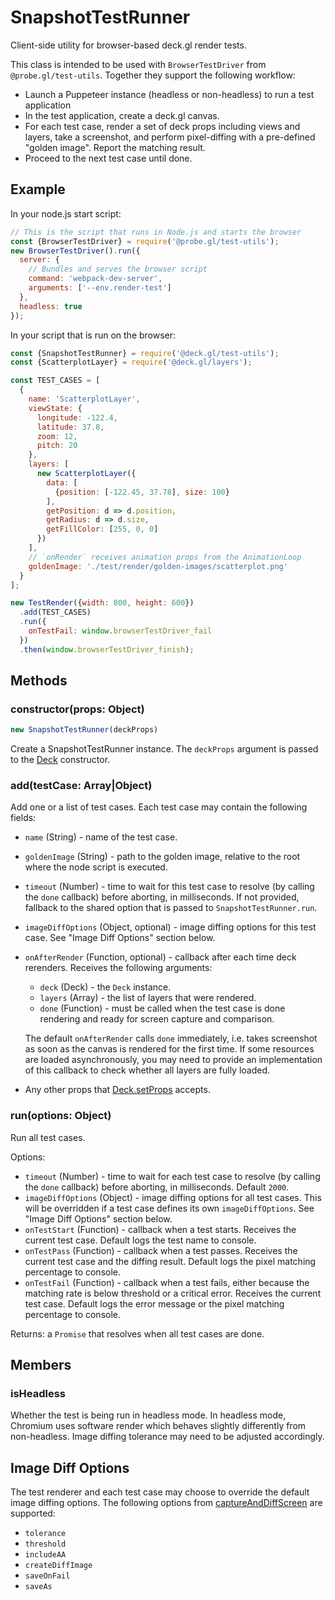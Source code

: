 # SnapshotTestRunner

Client-side utility for browser-based deck.gl render tests.

This class is intended to be used with `BrowserTestDriver` from `@probe.gl/test-utils`. Together they support the following workflow:

* Launch a Puppeteer instance (headless or non-headless) to run a test application
* In the test application, create a deck.gl canvas.
* For each test case, render a set of deck props including views and layers, take a screenshot, and perform pixel-diffing with a pre-defined "golden image". Report the matching result.
* Proceed to the next test case until done.

## Example

In your node.js start script:

```js
// This is the script that runs in Node.js and starts the browser
const {BrowserTestDriver} = require('@probe.gl/test-utils');
new BrowserTestDriver().run({
  server: {
    // Bundles and serves the browser script
    command: 'webpack-dev-server',
    arguments: ['--env.render-test']
  },
  headless: true
});
```

In your script that is run on the browser:

```js
const {SnapshotTestRunner} = require('@deck.gl/test-utils');
const {ScatterplotLayer} = require('@deck.gl/layers');

const TEST_CASES = [
  {
    name: 'ScatterplotLayer',
    viewState: {
      longitude: -122.4,
      latitude: 37.8,
      zoom: 12,
      pitch: 20
    },
    layers: [
      new ScatterplotLayer({
        data: [
          {position: [-122.45, 37.78], size: 100}
        ],
        getPosition: d => d.position,
        getRadius: d => d.size,
        getFillColor: [255, 0, 0]
      })
    ],
    // `onRender` receives animation props from the AnimationLoop
    goldenImage: './test/render/golden-images/scatterplot.png'
  }
];

new TestRender({width: 800, height: 600})
  .add(TEST_CASES)
  .run({
    onTestFail: window.browserTestDriver_fail
  })
  .then(window.browserTestDriver_finish);
```

## Methods

### constructor(props: Object)

```js
new SnapshotTestRunner(deckProps)
```

Create a SnapshotTestRunner instance. The `deckProps` argument is passed to the [Deck](/docs/api-reference/deck.md) constructor.

### add(testCase: Array|Object)

Add one or a list of test cases. Each test case may contain the following fields:
 
* `name` (String) - name of the test case.
* `goldenImage` (String) - path to the golden image, relative to the root where the node script is executed.
* `timeout` (Number) - time to wait for this test case to resolve (by calling the `done` callback) before aborting, in milliseconds. If not provided, fallback to the shared option that is passed to `SnapshotTestRunner.run`.
* `imageDiffOptions` (Object, optional) - image diffing options for this test case. See "Image Diff Options" section below.
* `onAfterRender` (Function, optional) - callback after each time deck rerenders. Receives the following arguments:
  - `deck` (Deck) - the `Deck` instance.
  - `layers` (Array) - the list of layers that were rendered.
  - `done` (Function) - must be called when the test case is done rendering and ready for screen capture and comparison.
  
  The default `onAfterRender` calls `done` immediately, i.e. takes screenshot as soon as the canvas is rendered for the first time. If some resources are loaded asynchronously, you may need to provide an implementation of this callback to check whether all layers are fully loaded.
* Any other props that [Deck.setProps](/docs/api-reference/deck.md) accepts.

### run(options: Object)

Run all test cases.

Options:

* `timeout` (Number) - time to wait for each test case to resolve (by calling the `done` callback) before aborting, in milliseconds. Default `2000`.
* `imageDiffOptions` (Object) - image diffing options for all test cases. This will be overridden if a test case defines its own `imageDiffOptions`. See "Image Diff Options" section below.
* `onTestStart` (Function) - callback when a test starts. Receives the current test case. Default logs the test name to console.
* `onTestPass` (Function) - callback when a test passes. Receives the current test case and the diffing result. Default logs the pixel matching percentage to console.
* `onTestFail` (Function) - callback when a test fails, either because the matching rate is below threshold or a critical error. Receives the current test case. Default logs the error message or the pixel matching percentage to console.

Returns: a `Promise` that resolves when all test cases are done.


## Members

### isHeadless

Whether the test is being run in headless mode. In headless mode, Chromium uses software render which behaves slightly differently from non-headless. Image diffing tolerance may need to be adjusted accordingly.


## Image Diff Options

The test renderer and each test case may choose to override the default image diffing options. The following options from [captureAndDiffScreen](https://github.com/uber-web/probe.gl/blob/master/docs/api-reference/test-utils/browser-test-driver.md#browsertestdriver_captureanddiffscreenoptions--object) are supported:

* `tolerance`
* `threshold`
* `includeAA`
* `createDiffImage`
* `saveOnFail`
* `saveAs`

